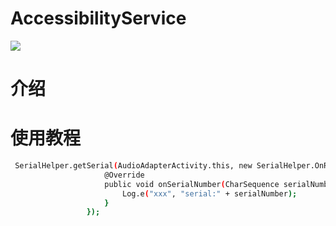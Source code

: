 # AccessibilityService
[![](https://jitpack.io/v/xushihai/MediaPicker.svg)](https://jitpack.io/#xushihai/SerialHelper)

# 介绍

# 使用教程

```sh
 SerialHelper.getSerial(AudioAdapterActivity.this, new SerialHelper.OnReadSerialListener() {
                     @Override
                     public void onSerialNumber(CharSequence serialNumber) {
                         Log.e("xxx", "serial:" + serialNumber);
                     }
                 });
```
